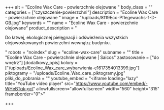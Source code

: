 +++
alt = "Ecoline Wax Care - powierzchnie olejowane "
body_class = ""
categories = ["czyszczenie-powierzchni"]
description = "Ecoline Wax Care - powierzchnie olejowane "
image = "/uploads/8119Eco-Pflegewachs-1-D-GB.jpg"
keywords = ""
name = "Ecoline Wax Care - powierzchnie olejowane"
product_description = "<p>Do łatwej, ekologicznej pielęgnacji i odświeżenia wszystkich olejowoskowanych powierzchni wewnątrz budynku.</p>"
robots = "noindex"
slug = "ecoline-wax-care"
subname = ""
title = "Ecoline Wax Care - powierzchnie olejowane | Saicos"
zastosowanie = ["do wnętrz"]
[dodatkowy_opis]
kolory = ["/uploads/Ecoline_Wax_care_wybarwienia-e1617354013399.jpg"]
piktogramy = "/uploads/Ecoline_Wax_care_piktogramy.jpg"
pliki_do_pobrania = ""
youtube_embed = "<iframe loading=\"lazy\" title=\"YouTube video player\" src=\"https://www.youtube.com/embed/-WHeBTqk-gc\" allowfullscreen=\"allowfullscreen\" width=\"560\" height=\"315\" frameborder=\"0\"></iframe>"

+++
